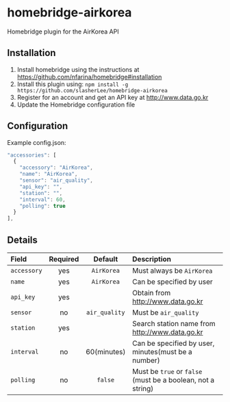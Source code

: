 # homebridge-airkorea

Homebridge plugin for the AirKorea API

## Installation

1. Install homebridge using the instructions at https://github.com/nfarina/homebridge#installation
2. Install this plugin using: `npm install -g https://github.com/slasherLee/homebridge-airkorea`
3. Register for an account and get an API key at http://www.data.go.kr
4. Update the Homebridge configuration file

## Configuration

Example config.json:

```js
"accessories": [
  {
    "accessory": "AirKorea",
    "name": "AirKorea",
    "sensor": "air_quality",
    "api_key": "",
    "station": "",
    "interval": 60,
    "polling": true
  }
],
```

## Details

Field | Required | Default | Description
:--- | :---: | :---: | :---
`accessory` | yes | `AirKorea` | Must always be `AirKorea`
`name` | yes | `AirKorea` | Can be specified by user
`api_key` | yes | | Obtain from http://www.data.go.kr
`sensor` | no | `air_quality` | Must be `air_quality`
`station` | yes | | Search station name from http://www.data.go.kr
`interval` | no | 60(minutes) | Can be specified by user, minutes(must be a number)
`polling` | no | `false` | Must be `true` or `false` (must be a boolean, not a string)
